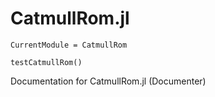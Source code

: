 # CatmullRom.jl

```@meta
CurrentModule = CatmullRom
```

```@docs
testCatmullRom()
```

Documentation for CatmullRom.jl
(Documenter)
